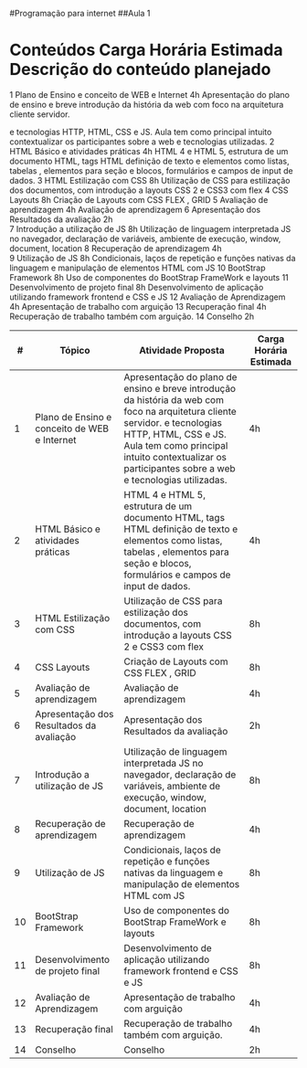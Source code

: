 #Programação para internet
##Aula 1

#	Conteúdos	Carga Horária Estimada	Descrição do conteúdo planejado
1	Plano de Ensino e conceito de WEB e Internet	4h	Apresentação do plano de ensino e breve introdução da história da web com foco na arquitetura cliente servidor. 

e tecnologias HTTP, HTML, CSS e JS. Aula tem como principal intuito contextualizar os participantes sobre a web e 
tecnologias utilizadas.
2	HTML Básico e atividades práticas	4h	HTML 4 e HTML 5, estrutura de um documento HTML, tags HTML  definição de texto e elementos como listas, tabelas , elementos para seção e blocos, formulários e campos de input de dados.
3	HTML Estilização com CSS	8h	Utilização de CSS para estilização dos documentos, com introdução a layouts CSS 2 e CSS3 com flex
4	CSS Layouts	8h	Criação de Layouts com CSS FLEX , GRID
5	Avaliação de aprendizagem	4h	Avaliação de aprendizagem
6	Apresentação dos Resultados da avaliação	2h	
7	Introdução a utilização de JS	8h	Utilização de linguagem interpretada JS no navegador, declaração de variáveis, ambiente de execução, window, document, location
8	Recuperação de aprendizagem	4h	
9	Utilização de JS 	8h	Condicionais, laços de repetição e funções nativas da linguagem e manipulação de elementos HTML com JS
 10	 BootStrap Framework	 8h	 Uso de componentes do BootStrap FrameWork e layouts
 11	 Desenvolvimento de projeto final	8h	 Desenvolvimento de aplicação utilizando framework frontend e CSS e JS
 12	 Avaliação de Aprendizagem	4h 	 Apresentação de trabalho com arguição
 13	 Recuperação final	4h 	 Recuperação de trabalho também com arguição.
 14	 Conselho	 2h	 

|#   |Tópico                             | Atividade Proposta  | Carga Horária Estimada|
|----|-----------------------------------|---------------------|-----------------------|
|1   |Plano de Ensino e conceito de WEB e Internet|Apresentação do plano de ensino e breve introdução da história da web com foco na arquitetura cliente servidor. e tecnologias HTTP, HTML, CSS e JS. Aula tem como principal intuito contextualizar os participantes sobre a web e tecnologias utilizadas.|4h|
|2   |HTML Básico e atividades práticas   |HTML 4 e HTML 5, estrutura de um documento HTML, tags HTML  definição de texto e elementos como listas, tabelas , elementos para seção e blocos, formulários e campos de input de dados.|4h|
|3   |HTML Estilização com CSS            |Utilização de CSS para estilização dos documentos, com introdução a layouts CSS 2 e CSS3 com flex|8h|
|4   |CSS Layouts                        |Criação de Layouts com CSS FLEX , GRID|8h|
|5   |Avaliação de aprendizagem           |Avaliação de aprendizagem|4h|
|6   |Apresentação dos Resultados da avaliação|Apresentação dos Resultados da avaliação|2h|
|7   |Introdução a utilização de JS       |Utilização de linguagem interpretada JS no navegador, declaração de variáveis, ambiente de execução, window, document, location|8h|
|8   |Recuperação de aprendizagem         |Recuperação de aprendizagem|4h|
|9   |Utilização de JS                    |Condicionais, laços de repetição e funções nativas da linguagem e manipulação de elementos HTML com JS|8h|
|10  |BootStrap Framework                 |Uso de componentes do BootStrap FrameWork e layouts|8h|
|11  |Desenvolvimento de projeto final    |Desenvolvimento de aplicação utilizando framework frontend e CSS e JS|8h|
|12  |Avaliação de Aprendizagem           |Apresentação de trabalho com arguição|4h|
|13  |Recuperação final                   |Recuperação de trabalho também com arguição.|4h|
|14  |Conselho                            |Conselho|2h|


